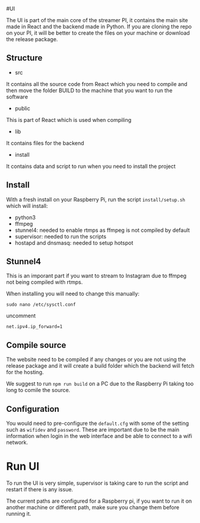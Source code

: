 #UI 

The UI is part of the main core of the streamer PI, it contains the main site made in React and the backend made in Python.
If you are cloning the repo on your PI, it will be better to create the files on your machine or download the release package.

## Structure

* src

It contains all the source code from React which you need to compile and then move the folder BUILD to the machine that you want to run the software

* public

This is part of React which is used when compiling

* lib

It contains files for the backend

* install

It contains data and script to run when you need to install the project

## Install

With a fresh install on your Raspberry Pi, run the script 
`install/setup.sh`
which will install:
* python3
* ffmpeg
* stunnel4: needed to enable rtmps as ffmpeg is not compiled by default
* supervisor: needed to run the scripts
* hostapd and dnsmasq: needed to setup hotspot


## Stunnel4

This is an imporant part if you want to stream to Instagram due to ffmpeg not being compiled with rtmps.

When installing you will need to change this manually: 

`sudo nano /etc/sysctl.conf`

uncomment 

`net.ipv4.ip_forward=1`


## Compile source

The website need to be compiled if any changes or you are not using the release package and it will create a build folder which the backend will fetch for the hosting.

We suggest to run `npm run build` on a PC due to the Raspberry Pi taking too long to comile the source.


## Configuration

You would need to pre-configure the `default.cfg` with some of the setting such as  `wifidev`  and `password`.
These are important due to be the main information when login in the web interface and be able to connect to a wifi network.

# Run UI

To run the UI is very simple, supervisor is taking care to run the script and restart if there is any issue. 

The current paths are configured for a Raspberry pi, if you want to run it on another machine or different path, make sure you change them before running it.
